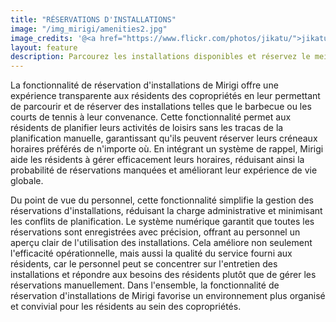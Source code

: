 ```yaml
---
title: "RÉSERVATIONS D'INSTALLATIONS"
image: "/img_mirigi/amenities2.jpg"
image_credits: '@<a href="https://www.flickr.com/photos/jikatu/">jikatu</a>'
layout: feature
description: Parcourez les installations disponibles et réservez le meilleur moment pour vous, où que vous soyez. Demandez à Mirigi de vous rappeler afin de ne pas oublier.
---
```

La fonctionnalité de réservation d'installations de Mirigi offre une expérience transparente aux résidents des copropriétés en leur permettant de parcourir et de réserver des installations telles que le barbecue ou les courts de tennis à leur convenance. Cette fonctionnalité permet aux résidents de planifier leurs activités de loisirs sans les tracas de la planification manuelle, garantissant qu'ils peuvent réserver leurs créneaux horaires préférés de n'importe où. En intégrant un système de rappel, Mirigi aide les résidents à gérer efficacement leurs horaires, réduisant ainsi la probabilité de réservations manquées et améliorant leur expérience de vie globale.

Du point de vue du personnel, cette fonctionnalité simplifie la gestion des réservations d'installations, réduisant la charge administrative et minimisant les conflits de planification. Le système numérique garantit que toutes les réservations sont enregistrées avec précision, offrant au personnel un aperçu clair de l'utilisation des installations. Cela améliore non seulement l'efficacité opérationnelle, mais aussi la qualité du service fourni aux résidents, car le personnel peut se concentrer sur l'entretien des installations et répondre aux besoins des résidents plutôt que de gérer les réservations manuellement. Dans l'ensemble, la fonctionnalité de réservation d'installations de Mirigi favorise un environnement plus organisé et convivial pour les résidents au sein des copropriétés. 

